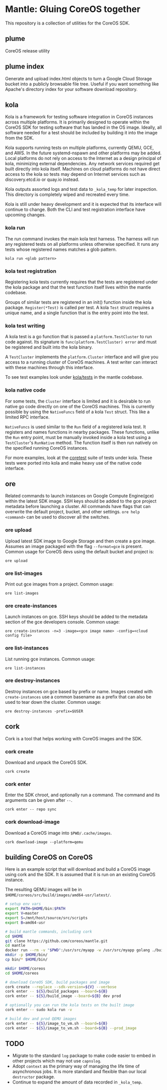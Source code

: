 # Mantle: Gluing CoreOS together

This repository is a collection of utilities for the CoreOS SDK.

## plume

CoreOS release utility

## plume index

Generate and upload index.html objects to turn a Google Cloud Storage
bucket into a publicly browsable file tree. Useful if you want something
like Apache's directory index for your software download repository.

## kola

Kola is a framework for testing software integration in CoreOS instances
across multiple platforms. It is primarily designed to operate within
the CoreOS SDK for testing software that has landed in the OS image.
Ideally, all software needed for a test should be included by building
it into the image from the SDK.

Kola supports running tests on multiple platforms, currently QEMU, GCE,
and AWS. In the future systemd-nspawn and other platforms may be added.
Local platforms do not rely on access to the Internet as a design
principal of kola, minimizing external dependencies. Any network
services required get built directly into kola itself. Machines on cloud
platforms do not have direct access to the kola so tests may depend on
Internet services such as discovery.etcd.io or quay.io instead.

Kola outputs assorted logs and test data to `_kola_temp` for later
inspection. This directory is completely wiped and recreated every time.

Kola is still under heavy development and it is expected that its
interface will continue to change. Both the CLI and test registration
interface have upcoming changes.

### kola run
The run command invokes the main kola test harness. The harness will
run any registered tests on all platforms unless otherwise specified. It
runs any tests whose registered names matches a glob pattern.

`kola run <glob pattern>`

### kola test registration
Registering kola tests currently requires that the tests are registered
under the kola package and that the test function itself lives within
the mantle codebase.

Groups of similar tests are registered in an init() function inside the
kola package.  `Register(*Test)` is called per test. A kola `Test`
struct requires a unique name, and a single function that is the entry
point into the test.

### kola test writing
A kola test is a go function that is passed a `platform.TestCluster` to
run code against.  Its signature is `func(platform.TestCluster) error`
and must be registered and built into the kola binary. 

A `TestCluster` implements the `platform.Cluster` interface and will
give you access to a running cluster of CoreOS machines. A test writer
can interact with these machines through this interface.

To see test examples look under
[kola/tests](https://github.com/coreos/mantle/tree/master/kola/tests) in the
mantle codebase.

### kola native code
For some tests, the `Cluster` interface is limited and it is desirable to
run native go code directly on one of the CoreOS machines. This is
currently possible by using the `NativeFuncs` field of a kola `Test`
struct. This like a limited RPC interface.

`NativeFuncs` is used similar to the `Run` field of a registered kola
test. It registers and names functions in nearby packages.  These
functions, unlike the `Run` entry point, must be manually invoked inside
a kola test using a `TestCluster`'s `RunNative` method. The function
itself is then run natively on the specified running CoreOS instances.

For more examples, look at the
[coretest](https://github.com/coreos/mantle/tree/master/kola/tests/coretest)
suite of tests under kola. These tests were ported into kola and make
heavy use of the native code interface.

## ore

Related commands to launch instances on Google Compute Engine(gce)
within the latest SDK image. SSH keys should be added to the gce project
metadata before launching a cluster. All commands have flags that can
overwrite the default project, bucket, and other settings.  `ore help
<command>` can be used to discover all the switches.

### ore upload

Upload latest SDK image to Google Storage and then create a gce image.
Assumes an image packaged with the flag `--format=gce` is present.
Common usage for CoreOS devs using the default bucket and project is:

`ore upload`

### ore list-images

Print out gce images from a project. Common usage:

`ore list-images`

### ore create-instances

Launch instances on gce. SSH keys should be added to the metadata
section of the gce developers console. Common usage:

`ore create-instances -n=3 -image=<gce image name> -config=<cloud config file>`

### ore list-instances

List running gce instances. Common usage:

`ore list-instances`

### ore destroy-instances

Destroy instances on gce based by prefix or name. Images created with
`create-instances` use a common basename as a prefix that can also be
used to tear down the cluster. Common usage:

`ore destroy-instances -prefix=$USER`

## cork

Cork is a tool that helps working with CoreOS images and the SDK.

### cork create

Download and unpack the CoreOS SDK.

`cork create`

### cork enter

Enter the SDK chroot, and optionally run a command. The command and its
arguments can be given after `--`.

`cork enter -- repo sync`

### cork download-image

Download a CoreOS image into `$PWD/.cache/images`.

`cork download-image --platform=qemu`

## building CoreOS on CoreOS

Here is an example script that will download and build a CoreOS image using
cork and the SDK. It is assumed that it is run on an existing CoreOS instance.

The resulting QEMU images will be in
`$HOME/coreos/src/build/images/amd64-usr/latest/`.

```sh
# setup env vars
export PATH=$HOME/bin:$PATH
export V=master
export S=/mnt/host/source/src/scripts
export B=amd64-usr

# build mantle commands, including cork
cd $HOME
git clone https://github.com/coreos/mantle.git
cd mantle
docker run --rm -v "$PWD":/usr/src/myapp -w /usr/src/myapp golang ./build
mkdir -p $HOME/bin/
cp bin/* $HOME/bin/

mkdir $HOME/coreos
cd $HOME/coreos

# download CoreOS SDK, build packages and image
cork create --replace --sdk-version=${V} --verbose
cork enter -- ${S}/build_packages --board=${B}
cork enter -- ${S}/build_image --board=${B} dev prod

# optionally you can run the kola tests on the built image
cork enter -- sudo kola run -v

# build dev and prod QEMU images
cork enter -- ${S}/image_to_vm.sh --board=${B}
cork enter -- ${S}/image_to_vm.sh --board=${B} --prod_image
```

## TODO

 - Migrate to the standard `log` package to make code easier to embed in
   other projects which may not use `capnslog`.
 - Adopt `context` as the primary way of managing the life time of
   asynchronous jobs. It is more standard and flexible than our local
   `destructor` package.
 - Continue to expand the amount of data recorded in `_kola_temp`.
